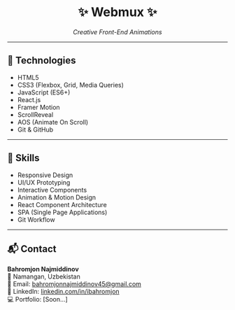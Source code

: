 <h1 align="center">✨ Webmux ✨</h1>
<p align="center">
  <i>Creative Front-End Animations</i>
</p>

---

## 🚀 Technologies

- HTML5  
- CSS3 (Flexbox, Grid, Media Queries)  
- JavaScript (ES6+)  
- React.js  
- Framer Motion  
- ScrollReveal  
- AOS (Animate On Scroll)  
- Git & GitHub  

---

## 💼 Skills

- Responsive Design  
- UI/UX Prototyping  
- Interactive Components  
- Animation & Motion Design  
- React Component Architecture  
- SPA (Single Page Applications)  
- Git Workflow  

---

## 📬 Contact

**Bahromjon Najmiddinov**  
📍 Namangan, Uzbekistan  
📧 Email: [bahromjonnajmiddinov45@gmail.com](mailto:bahromjonnajmiddinov45@gmail.com)  
🔗 LinkedIn: [linkedin.com/in/ibahromjon](https://linkedin.com/in/ibahromjon)  
💻 Portfolio: [Soon...]
